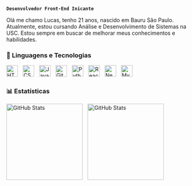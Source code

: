 **`Desenvolvedor Front-End Inicante`**

Olá me chamo Lucas, tenho 21 anos, nascido em Bauru São Paulo. Atualmente, estou cursando Análise e Desenvolvimento de Sistemas na USC. Estou sempre em buscar de melhorar meus conhecimentos e habilidades.


### 🤖 Linguagens e Tecnologias

<img 
    align="left" 
    alt="HTML"
    title="HTML" 
    width="30px" 
    style="padding-right: 10px;" 
    src="https://cdn.jsdelivr.net/gh/devicons/devicon@latest/icons/html5/html5-original.svg" 
/>
<img 
    align="left" 
    alt="CSS" 
    title="CSS"
    width="30px" 
    style="padding-right: 10px;" 
    src="https://cdn.jsdelivr.net/gh/devicons/devicon@latest/icons/css3/css3-original.svg" 
/>
<img 
    align="left" 
    alt="JavaScript" 
    title="JavaScript"
    width="30px" 
    style="padding-right: 10px;" 
    src="https://cdn.jsdelivr.net/gh/devicons/devicon@latest/icons/javascript/javascript-original.svg" 
/>
<img 
    align="left" 
    alt="Git" 
    title="Git"
    width="30px" 
    style="padding-right: 10px;" 
    src="https://cdn.jsdelivr.net/gh/devicons/devicon@latest/icons/git/git-original.svg" 
/>
<img 
    align="left" 
    alt="Python" 
    title="Python"
    width="30px" 
    style="padding-right: 10px;" 
    src="https://cdn.jsdelivr.net/gh/devicons/devicon@latest/icons/python/python-original.svg" 
/>
<img 
    align="left" 
    alt="React" 
    title="React"
    width="30px" 
    style="padding-right: 10px;" 
    src="https://cdn.jsdelivr.net/gh/devicons/devicon@latest/icons/react/react-original.svg" />

<img 
    align="left" 
    alt="Next.js" 
    title="Next.js"
    width="30px" 
    style="padding-right: 10px;"           
    src="https://cdn.jsdelivr.net/gh/devicons/devicon@latest/icons/nextjs/nextjs-original-wordmark.svg" />

<img 
    align="left" 
    alt="MySql" 
    title="MySql"
    width="30px" 
    style="padding-right: 10px;"            
 src="https://cdn.jsdelivr.net/gh/devicons/devicon@latest/icons/mysql/mysql-plain-wordmark.svg" />
          

<br/>
<br/>

### 📊 Estatísticas


<p>
  <img 
    align="left" 
    alt="GitHub Stats" 
    height="200" 
    style="padding-right: 10px;" 
    src="https://github-readme-stats.vercel.app/api?username=LkkSant&show_icons=true&theme=tokyonight&include_all_commits=true&locale=pt-br" 
  />

<img 
      align="left" 
      alt="GitHub Stats" 
      height="200" 
      src="https://github-readme-stats.vercel.app/api/top-langs/?username=LkkSant&theme=tokyonight&layout=compact&custom_title=Tecnologias&langs_count=9" 
  />

</p>
